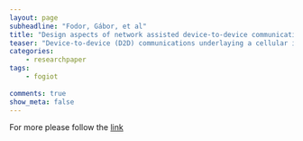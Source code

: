 ```yaml
---
layout: page
subheadline: "Fodor, Gábor, et al"
title: "Design aspects of network assisted device-to-device communications"
teaser: "Device-to-device (D2D) communications underlaying a cellular infrastructure has been proposed as a means of taking advantage of the physical proximity of communicating devices, increasing resource utilization, and improving cellular coverage. Relative to the traditional cellular methods, there is a need to design new peer discovery methods, physical layer procedures, and radio resource management algorithms that help realize the potential advantages of D2D communications. In this article we use the 3GPP Long Term Evolution system as a baseline for D2D design, review some of the key design challenges, and propose solution approaches that allow cellular devices and D2D pairs to share spectrum resources and thereby increase the spectrum and energy efficiency of traditional cellular networks. Simulation results illustrate the viability of the proposed design."
categories:
    - researchpaper  
tags:
    - fogiot
      
comments: true
show_meta: false
---
```




For more please follow the [link](http://ieeexplore.ieee.org/xpls/abs_all.jsp?arnumber=6163598&tag=1)